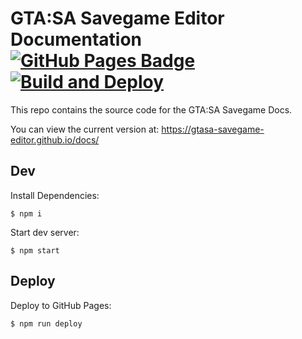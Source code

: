 # GTA:SA Savegame Editor Documentation [![GitHub Pages Badge](https://img.shields.io/badge/docs-gh--pages-lightgrey.svg)](https://gtasa-savegame-editor.github.io/docs/#/) [![Build and Deploy](https://github.com/gtasa-savegame-editor/docs/actions/workflows/pages.yml/badge.svg)](https://github.com/gtasa-savegame-editor/docs/actions/workflows/pages.yml)

This repo contains the source code for the GTA:SA Savegame Docs.

You can view the current version at: https://gtasa-savegame-editor.github.io/docs/

## Dev

Install Dependencies:

    $ npm i

Start dev server:
         
    $ npm start

## Deploy

Deploy to GitHub Pages:

    $ npm run deploy
